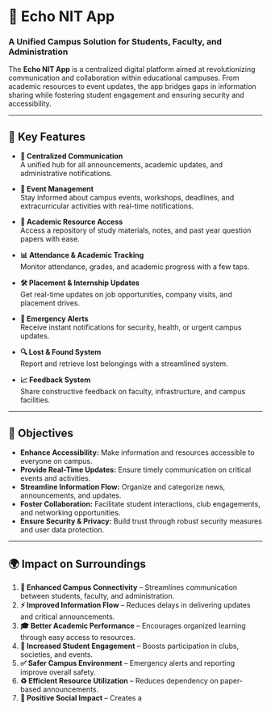 # 📱 Echo NIT App  

### **A Unified Campus Solution for Students, Faculty, and Administration**  

The **Echo NIT App** is a centralized digital platform aimed at revolutionizing communication and collaboration within educational campuses. From academic resources to event updates, the app bridges gaps in information sharing while fostering student engagement and ensuring security and accessibility.  

---

## 🚀 **Key Features**  

- **📢 Centralized Communication**  
   A unified hub for all announcements, academic updates, and administrative notifications.  

- **📅 Event Management**  
   Stay informed about campus events, workshops, deadlines, and extracurricular activities with real-time notifications.  

- **📖 Academic Resource Access**  
   Access a repository of study materials, notes, and past year question papers with ease.  

- **📊 Attendance & Academic Tracking**  
   Monitor attendance, grades, and academic progress with a few taps.  

- **🛠 Placement & Internship Updates**  
   Get real-time updates on job opportunities, company visits, and placement drives.  

- **🔔 Emergency Alerts**  
   Receive instant notifications for security, health, or urgent campus updates.  

- **🔍 Lost & Found System**  
   Report and retrieve lost belongings with a streamlined system.  

- **📈 Feedback System**  
   Share constructive feedback on faculty, infrastructure, and campus facilities.  

---

## 🎯 **Objectives**  

- **Enhance Accessibility:** Make information and resources accessible to everyone on campus.  
- **Provide Real-Time Updates:** Ensure timely communication on critical events and activities.  
- **Streamline Information Flow:** Organize and categorize news, announcements, and updates.  
- **Foster Collaboration:** Facilitate student interactions, club engagements, and networking opportunities.  
- **Ensure Security & Privacy:** Build trust through robust security measures and user data protection.  

---

## 🌍 **Impact on Surroundings**  

1. **📡 Enhanced Campus Connectivity** – Streamlines communication between students, faculty, and administration.  
2. **⚡ Improved Information Flow** – Reduces delays in delivering updates and critical announcements.  
3. **🎓 Better Academic Performance** – Encourages organized learning through easy access to resources.  
4. **📣 Increased Student Engagement** – Boosts participation in clubs, societies, and events.  
5. **✅ Safer Campus Environment** – Emergency alerts and reporting improve overall safety.  
6. **♻️ Efficient Resource Utilization** – Reduces dependency on paper-based announcements.  
7. **🌟 Positive Social Impact** – Creates a

